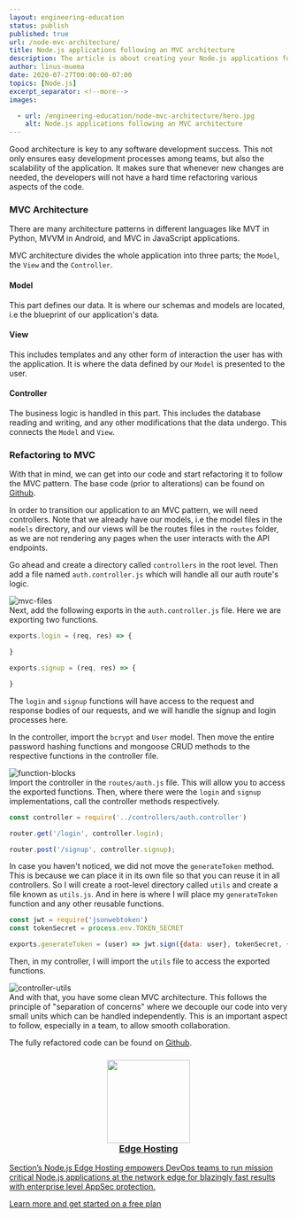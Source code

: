 ```yaml
---
layout: engineering-education
status: publish
published: true
url: /node-mvc-architecture/
title: Node.js applications following an MVC architecture
description: The article is about creating your Node.js applications following an MVC architecture pattern that divides the whole application into three parts.
author: linus-muema
date: 2020-07-27T00:00:00-07:00
topics: [Node.js]
excerpt_separator: <!--more-->
images:

  - url: /engineering-education/node-mvc-architecture/hero.jpg
    alt: Node.js applications following an MVC architecture
---
```

Good architecture is key to any software development success. This not only ensures easy development processes among teams, but also the scalability of the application. It makes sure that whenever new changes are needed, the developers will not have a hard time refactoring various aspects of the code.
<!--more-->

### MVC Architecture
There are many architecture patterns in different languages like MVT in Python, MVVM in Android, and MVC in JavaScript applications.

MVC architecture divides the whole application into three parts; the `Model`, the `View` and the `Controller`.

#### Model
This part defines our data. It is where our schemas and models are located, i.e the blueprint of our application's data.

#### View
This includes templates and any other form of interaction the user has with the application. It is where the data defined by our `Model` is presented to the user.

#### Controller
The business logic is handled in this part. This includes the database reading and writing, and any other modifications that the data undergo. This connects the `Model` and `View`.

### Refactoring to MVC
With that in mind, we can get into our code and start refactoring it to follow the MVC pattern. The base code (prior to alterations) can be found on [Github](https://github.com/LinusMuema/node-authentication-api/tree/heroku-deployment).

In order to transition our application to an MVC pattern, we will need controllers. Note that we already have our models, i.e the model files in the `models` directory, and our views will be the routes files in the `routes` folder, as we are not rendering any pages when the user interacts with the API endpoints.

Go ahead and create a directory called `controllers` in the root level. Then add a file named `auth.controller.js` which will handle all our auth route's logic.

![mvc-files](/engineering-education/node-mvc-architecture/mvc-files.png)<br>
Next, add the following exports in the `auth.controller.js` file.  Here we are exporting two functions.

```javascript
exports.login = (req, res) => {

}

exports.signup = (req, res) => {

}
```

The `login` and `signup` functions will have access to the request and response bodies of our requests, and we will handle the signup and login processes here.

In the controller, import the `bcrypt` and `User` model. Then move the entire password hashing functions and mongoose CRUD methods to the respective functions in the controller file.

![function-blocks](/engineering-education/node-mvc-architecture/function-blocks.png)<br>
Import the controller in the `routes/auth.js` file. This will allow you to access the exported functions. Then, where there were the `login` and `signup` implementations, call the controller methods respectively.

```javascript
const controller = require('../controllers/auth.controller')

router.get('/login', controller.login);

router.post('/signup', controller.signup);
```

In case you haven't noticed, we did not move the `generateToken` method. This is because we can place it in its own file so that you can reuse it in all controllers. So I will create a root-level directory called `utils` and create a file known as `utils.js`. And in here is where I will place my `generateToken` function and any other reusable functions.     

```javascript
const jwt = require('jsonwebtoken')
const tokenSecret = process.env.TOKEN_SECRET

exports.generateToken = (user) => jwt.sign({data: user}, tokenSecret, {expiresIn: '24h'})

```

Then, in my controller, I will import the `utils` file to access the exported functions.

![controller-utils](/engineering-education/node-mvc-architecture/controller-utils.png)<br>
And with that, you have some clean MVC architecture. This follows the principle of "separation of concerns" where we decouple our code into very small units which can be handled independently. This is an important aspect to follow, especially in a team, to allow smooth collaboration.

The fully refactored code can be found on [Github](https://github.com/LinusMuema/node-authentication-api/tree/mvc).

<section class="section-rich-text xs-pb-80 xs-pt-80">
  <div class="section-container">
    <div class="section-rich-text-inner prl-5">
      <a class="decoration-none" href="/modules/node-js/">
        <div class="cta-block-box relative xs-mt-10 xs-mb-50">
          <div class="cta-block-box-left-block absolute"></div>
          <div class="cta-block-box-left-stripes absolute"></div>
          <div class="cta-block-box-inner pa-5 cta-shadow">
            <h3 class="title-3" style="text-align: center;"><img src="/assets/images/blog/featured-images/Node.js_logo.png" width="150" style="margin: 0;"><br>Edge Hosting</h3>
            <p class="xs-mb-20">Section’s Node.js Edge Hosting empowers DevOps teams to run mission critical Node.js applications at the network edge for blazingly fast results with enterprise level AppSec protection.</p>
            <span class="link-with-arrow-blue text-blue text-18-medium">Learn more and get started on a free plan</span>
          </div>
          <div class="cta-block-box-right-block absolute"></div>
          <div class="cta-block-box-right-stripes absolute"></div>
        </div>
      </a>
    </div>
  </div>
</section>
